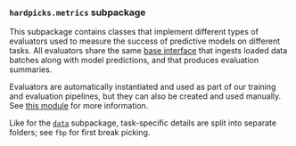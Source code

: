 ### `hardpicks.metrics` subpackage

This subpackage contains classes that implement different types of evaluators used to measure the
success of predictive models on different tasks. All evaluators share the same
[base interface](./base.py) that ingests loaded data batches along with model predictions, and that
produces evaluation summaries.

Evaluators are automatically instantiated and used as part of our training and evaluation pipelines,
but they can also be created and used manually. See [this module](./eval_loader.py) for more
information.

Like for the [`data`](../data/README.md) subpackage, task-specific details are split into separate
folders; see `fbp` for first break picking.
